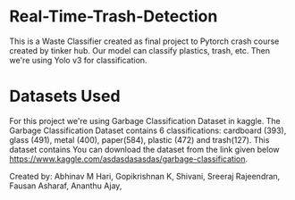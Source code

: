 # Real-Time-Trash-Detection

This is a Waste Classifier created as final project to Pytorch crash course created by tinker hub. Our model can classify  plastics, trash, etc.  Then we're using Yolo v3 for classification.

# Datasets Used

For this project we're using Garbage Classification Dataset in kaggle. The Garbage Classification Dataset contains 6 classifications: cardboard (393), glass (491), metal (400), paper(584), plastic (472) and trash(127). This dataset contains You can download the dataset from the link given below
https://www.kaggle.com/asdasdasasdas/garbage-classification.

Created by:
Abhinav M Hari,
Gopikrishnan K,
Shivani,
Sreeraj Rajeendran,
Fausan Asharaf,
Ananthu Ajay,
